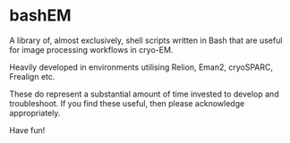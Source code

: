 # bashEM

A library of, almost exclusively, shell scripts written in Bash that are useful for image processing workflows in cryo-EM.

Heavily developed in environments utilising Relion, Eman2, cryoSPARC, Frealign etc.

These do represent a substantial amount of time invested to develop and troubleshoot. If you find these useful, then please acknowledge appropriately.

Have fun!
